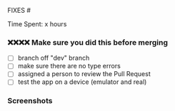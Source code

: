 FIXES #

Time Spent: x hours

### ❌❌❌❌ Make sure you did this before merging

- [ ] branch off "dev" branch
- [ ] make sure there are no type errors
- [ ] assigned a person to review the Pull Request
- [ ] test the app on a device (emulator and real)

### Screenshots


